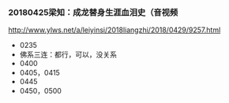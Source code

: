 ### 20180425梁知：成龙替身生涯血泪史（音视频
http://www.ylws.net/a/leiyinsi/2018liangzhi/2018/0429/9257.html
- 0235
- 佛系三连：都行，可以，没关系
- 0400
- 0405，0415
- 0445
- 0450，0500
